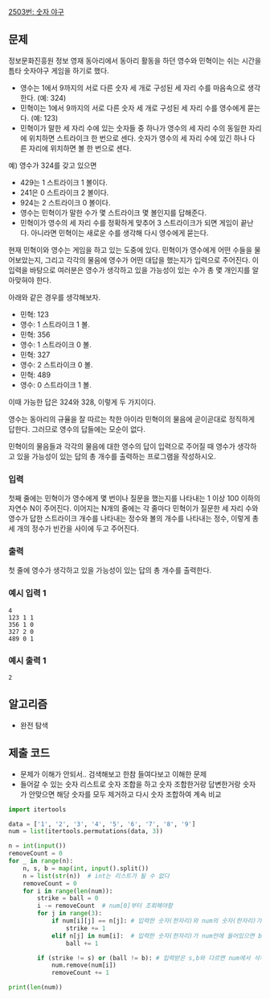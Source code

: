 [2503번: 숫자 야구](https://www.acmicpc.net/problem/2503)

## 문제

정보문화진흥원 정보 영재 동아리에서 동아리 활동을 하던 영수와 민혁이는 쉬는 시간을 틈타 숫자야구 게임을 하기로 했다.

- 영수는 1에서 9까지의 서로 다른 숫자 세 개로 구성된 세 자리 수를 마음속으로 생각한다. (예: 324)
- 민혁이는 1에서 9까지의 서로 다른 숫자 세 개로 구성된 세 자리 수를 영수에게 묻는다. (예: 123)
- 민혁이가 말한 세 자리 수에 있는 숫자들 중 하나가 영수의 세 자리 수의 동일한 자리에 위치하면 스트라이크 한 번으로 센다. 숫자가 영수의 세 자리 수에 있긴 하나 다른 자리에 위치하면 볼 한 번으로 센다.

예) 영수가 324를 갖고 있으면

- 429는 1 스트라이크 1 볼이다.
- 241은 0 스트라이크 2 볼이다.
- 924는 2 스트라이크 0 볼이다.
- 영수는 민혁이가 말한 수가 몇 스트라이크 몇 볼인지를 답해준다.
- 민혁이가 영수의 세 자리 수를 정확하게 맞추어 3 스트라이크가 되면 게임이 끝난다. 아니라면 민혁이는 새로운 수를 생각해 다시 영수에게 묻는다.

현재 민혁이와 영수는 게임을 하고 있는 도중에 있다. 민혁이가 영수에게 어떤 수들을 물어보았는지, 그리고 각각의 물음에 영수가 어떤 대답을 했는지가 입력으로 주어진다. 이 입력을 바탕으로 여러분은 영수가 생각하고 있을 가능성이 있는 수가 총 몇 개인지를 알아맞혀야 한다.

아래와 같은 경우를 생각해보자.

- 민혁: 123
- 영수: 1 스트라이크 1 볼.
- 민혁: 356
- 영수: 1 스트라이크 0 볼.
- 민혁: 327
- 영수: 2 스트라이크 0 볼.
- 민혁: 489
- 영수: 0 스트라이크 1 볼.

이때 가능한 답은 324와 328, 이렇게 두 가지이다.

영수는 동아리의 규율을 잘 따르는 착한 아이라 민혁이의 물음에 곧이곧대로 정직하게 답한다. 그러므로 영수의 답들에는 모순이 없다.

민혁이의 물음들과 각각의 물음에 대한 영수의 답이 입력으로 주어질 때 영수가 생각하고 있을 가능성이 있는 답의 총 개수를 출력하는 프로그램을 작성하시오.

### 입력

첫째 줄에는 민혁이가 영수에게 몇 번이나 질문을 했는지를 나타내는 1 이상 100 이하의 자연수 N이 주어진다. 이어지는 N개의 줄에는 각 줄마다 민혁이가 질문한 세 자리 수와 영수가 답한 스트라이크 개수를 나타내는 정수와 볼의 개수를 나타내는 정수, 이렇게 총 세 개의 정수가 빈칸을 사이에 두고 주어진다.

### 출력

첫 줄에 영수가 생각하고 있을 가능성이 있는 답의 총 개수를 출력한다.

### 예시 입력 1

```
4
123 1 1
356 1 0
327 2 0
489 0 1

```

### 예시 출력 1

```
2
```

## 알고리즘

- 완전 탐색

## 제출 코드

- 문제가 이해가 안되서.. 검색해보고 한참 들여다보고 이해한 문제
- 들어갈 수 있는 숫자 리스트로 숫자 조합을 하고 숫자 조합한거랑 답변한거랑 숫자가 안맞으면 해당 숫자를 모두 제거하고 다시 숫자 조합하여 계속 비교

```python
import itertools

data = ['1', '2', '3', '4', '5', '6', '7', '8', '9']
num = list(itertools.permutations(data, 3))

n = int(input())
removeCount = 0
for _ in range(n):
    n, s, b = map(int, input().split())
    n = list(str(n))  # int는 리스트가 될 수 없다
    removeCount = 0
    for i in range(len(num)):
        strike = ball = 0
        i -= removeCount  # num[0]부터 조회해야함
        for j in range(3):
            if num[i][j] == n[j]: # 입력한 숫자(한자리)와 num의 숫자(한자리)가 같으면 strike ++
                strike += 1
            elif n[j] in num[i]:  # 입력한 숫자(한자리)가 num안에 들어있으면 ball ++
                ball += 1

        if (strike != s) or (ball != b): # 입력받은 s,b와 다르면 num에서 삭제
            num.remove(num[i])
            removeCount += 1

print(len(num))
```